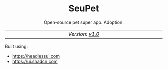 <h1 align="center">
  SeuPet
</h1>

<p align="center">
  Open-source pet super app. Adoption.
<p/>

<p align="center">
  <table>
    <tbody>
      <td align="center">
        <img width="800" height="0" /><br>
        <i>Version: <a href="https://github.com/vitorgouveia/SeuPet/releases/tag/v1.0">v1.0</a></i>
        <img width="800" height="0" />
      </td>
    </tbody>
  </table>
</p>

Built using:

- https://headlessui.com
- https://ui.shadcn.com
